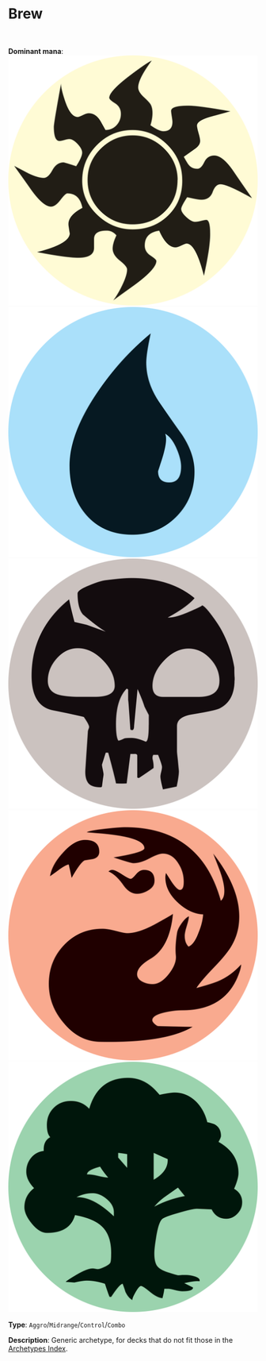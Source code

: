 <!-- This page is automatically generated by Myr: do not update it manually. -->
<!-- Changes directly applied here will be lost. -->
<!-- If you plan to update this page, please update the template at https://github.com/Pauperformance/pauperformance-bot -->
<!-- Templates can be found under pauperformance-bot/resources/templates/ -->
# Brew
<br/>


**Dominant mana**: <img src="../resources/images/mana/W.png" class="dominant-mana-icon"/> <img src="../resources/images/mana/U.png" class="dominant-mana-icon"/> <img src="../resources/images/mana/B.png" class="dominant-mana-icon"/> <img src="../resources/images/mana/R.png" class="dominant-mana-icon"/> <img src="../resources/images/mana/G.png" class="dominant-mana-icon"/>

**Type**: `Aggro`/`Midrange`/`Control`/`Combo`

**Description**: 
Generic archetype, for decks that do not fit those in the [Archetypes Index](../../pages/archetypes_index.html).











